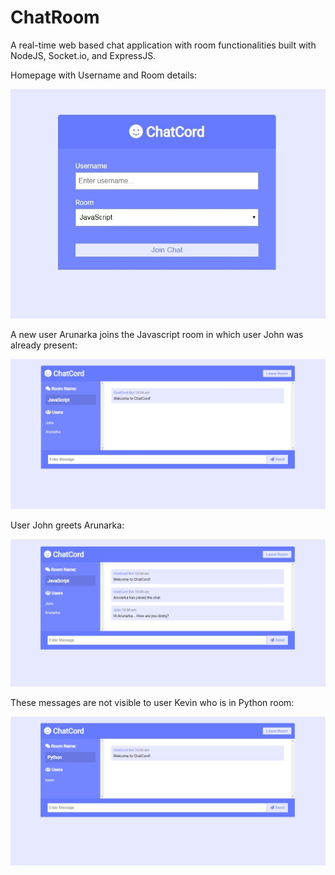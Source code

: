 # ChatRoom
A real-time web based chat application with room functionalities built with NodeJS, Socket.io, and ExpressJS.

Homepage with Username and Room details:

![alt text](https://github.com/dagrtaru/ChatRoom/blob/master/Snapshots/1.jpg)

A new user Arunarka joins the Javascript room in which user John was already present:

![alt text](https://github.com/dagrtaru/ChatRoom/blob/master/Snapshots/2.jpg)

User John greets Arunarka:

![alt text](https://github.com/dagrtaru/ChatRoom/blob/master/Snapshots/3.jpg)

These messages are not visible to user Kevin who is in Python room:

![alt text](https://github.com/dagrtaru/ChatRoom/blob/master/Snapshots/4.jpg)
